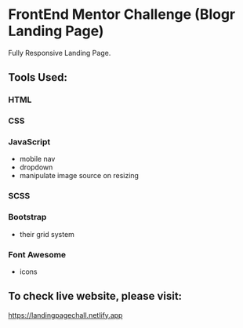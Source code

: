 
# FrontEnd Mentor Challenge (Blogr Landing Page)

Fully Responsive Landing Page.



## Tools Used:

### HTML
### CSS
### JavaScript
  - mobile nav
  - dropdown
  - manipulate image source on resizing
### SCSS
### Bootstrap
  - their grid system
### Font Awesome
  - icons


## To check live website, please visit: 
https://landingpagechall.netlify.app
